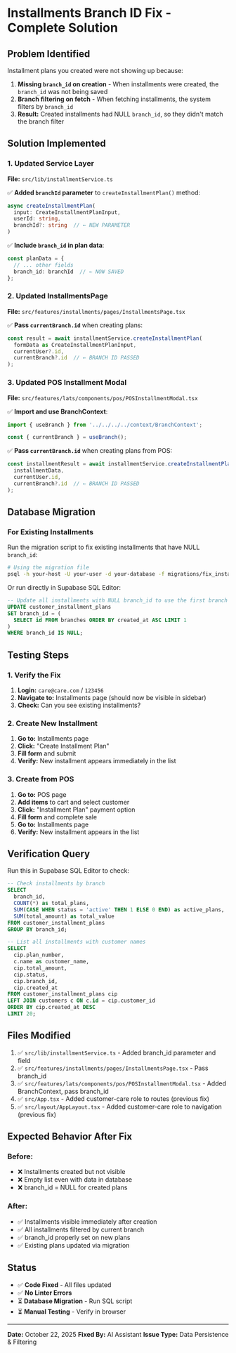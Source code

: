 # Installments Branch ID Fix - Complete Solution

## Problem Identified
Installment plans you created were not showing up because:
1. **Missing `branch_id` on creation** - When installments were created, the `branch_id` was not being saved
2. **Branch filtering on fetch** - When fetching installments, the system filters by `branch_id`
3. **Result:** Created installments had NULL `branch_id`, so they didn't match the branch filter

## Solution Implemented

### 1. Updated Service Layer
**File:** `src/lib/installmentService.ts`

✅ **Added `branchId` parameter** to `createInstallmentPlan()` method:
```typescript
async createInstallmentPlan(
  input: CreateInstallmentPlanInput,
  userId: string,
  branchId?: string  // ← NEW PARAMETER
)
```

✅ **Include `branch_id` in plan data**:
```typescript
const planData = {
  // ... other fields
  branch_id: branchId  // ← NOW SAVED
};
```

### 2. Updated InstallmentsPage
**File:** `src/features/installments/pages/InstallmentsPage.tsx`

✅ **Pass `currentBranch.id`** when creating plans:
```typescript
const result = await installmentService.createInstallmentPlan(
  formData as CreateInstallmentPlanInput,
  currentUser?.id,
  currentBranch?.id  // ← BRANCH ID PASSED
);
```

### 3. Updated POS Installment Modal
**File:** `src/features/lats/components/pos/POSInstallmentModal.tsx`

✅ **Import and use BranchContext**:
```typescript
import { useBranch } from '../../../../context/BranchContext';

const { currentBranch } = useBranch();
```

✅ **Pass `currentBranch.id`** when creating plans from POS:
```typescript
const installmentResult = await installmentService.createInstallmentPlan(
  installmentData,
  currentUser.id,
  currentBranch?.id  // ← BRANCH ID PASSED
);
```

## Database Migration

### For Existing Installments
Run the migration script to fix existing installments that have NULL `branch_id`:

```bash
# Using the migration file
psql -h your-host -U your-user -d your-database -f migrations/fix_installments_branch_id.sql
```

Or run directly in Supabase SQL Editor:
```sql
-- Update all installments with NULL branch_id to use the first branch
UPDATE customer_installment_plans
SET branch_id = (
  SELECT id FROM branches ORDER BY created_at ASC LIMIT 1
)
WHERE branch_id IS NULL;
```

## Testing Steps

### 1. Verify the Fix
1. **Login:** `care@care.com` / `123456`
2. **Navigate to:** Installments page (should now be visible in sidebar)
3. **Check:** Can you see existing installments?

### 2. Create New Installment
1. **Go to:** Installments page
2. **Click:** "Create Installment Plan"
3. **Fill form** and submit
4. **Verify:** New installment appears immediately in the list

### 3. Create from POS
1. **Go to:** POS page
2. **Add items** to cart and select customer
3. **Click:** "Installment Plan" payment option
4. **Fill form** and complete sale
5. **Go to:** Installments page
6. **Verify:** New installment appears in the list

## Verification Query
Run this in Supabase SQL Editor to check:

```sql
-- Check installments by branch
SELECT 
  branch_id,
  COUNT(*) as total_plans,
  SUM(CASE WHEN status = 'active' THEN 1 ELSE 0 END) as active_plans,
  SUM(total_amount) as total_value
FROM customer_installment_plans
GROUP BY branch_id;

-- List all installments with customer names
SELECT 
  cip.plan_number,
  c.name as customer_name,
  cip.total_amount,
  cip.status,
  cip.branch_id,
  cip.created_at
FROM customer_installment_plans cip
LEFT JOIN customers c ON c.id = cip.customer_id
ORDER BY cip.created_at DESC
LIMIT 20;
```

## Files Modified

1. ✅ `src/lib/installmentService.ts` - Added branch_id parameter and field
2. ✅ `src/features/installments/pages/InstallmentsPage.tsx` - Pass branch_id
3. ✅ `src/features/lats/components/pos/POSInstallmentModal.tsx` - Added BranchContext, pass branch_id
4. ✅ `src/App.tsx` - Added customer-care role to routes (previous fix)
5. ✅ `src/layout/AppLayout.tsx` - Added customer-care role to navigation (previous fix)

## Expected Behavior After Fix

### Before:
- ❌ Installments created but not visible
- ❌ Empty list even with data in database
- ❌ branch_id = NULL for created plans

### After:
- ✅ Installments visible immediately after creation
- ✅ All installments filtered by current branch
- ✅ branch_id properly set on new plans
- ✅ Existing plans updated via migration

## Status
- ✅ **Code Fixed** - All files updated
- ✅ **No Linter Errors**
- ⏳ **Database Migration** - Run SQL script
- ⏳ **Manual Testing** - Verify in browser

---

**Date:** October 22, 2025
**Fixed By:** AI Assistant
**Issue Type:** Data Persistence & Filtering

